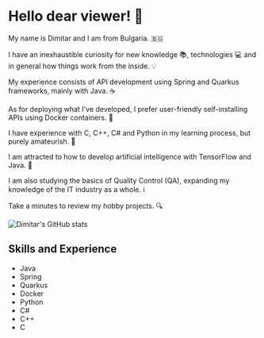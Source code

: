 # Hello dear viewer! 👋

My name is Dimitar and I am from Bulgaria. 🇧🇬

I have an inexhaustible curiosity for new knowledge 📚, technologies 💻 and in general how things work from the inside. 💡

My experience consists of API development using Spring and Quarkus frameworks, mainly with Java. ☕

As for deploying what I've developed, I prefer user-friendly self-installing APIs using Docker containers. 🐋

I have experience with C, C++, C# and Python in my learning process, but purely amateurish. 🎲

I am attracted to how to develop artificial intelligence with TensorFlow and Java. 🤖

I am also studying the basics of Quality Control (QA), expanding my knowledge of the IT industry as a whole. ℹ️

Take a minutes to review my hobby projects. 🔍

![Dimitar's GitHub stats](https://github-readme-stats.vercel.app/api?username=yhukata&theme=gotham&show_icons=true)


## Skills and Experience
* Java
* Spring
* Quarkus
* Docker
* Python
* C#
* C++
* C
